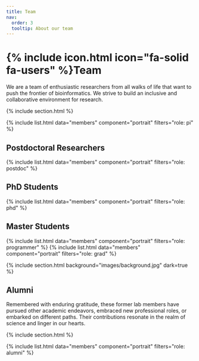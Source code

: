 ```yaml
---
title: Team
nav:
  order: 3
  tooltip: About our team
---
```


# {% include icon.html icon="fa-solid fa-users" %}Team

We are a team of enthusiastic researchers from all walks of life that want to push the frontier of bioinformatics. We strive to build an inclusive and collaborative environment for research.

{% include section.html %}

{% include list.html data="members" component="portrait" filters="role: pi" %}
## Postdoctoral Researchers
{% include list.html data="members" component="portrait" filters="role: postdoc" %}
## PhD Students
{% include list.html data="members" component="portrait" filters="role: phd" %}
## Master Students
{% include list.html data="members" component="portrait" filters="role: programmer" %}
{% include list.html data="members" component="portrait" filters="role: grad" %}


{% include section.html background="images/background.jpg" dark=true %}

## Alumni
Remembered with enduring gratitude, these former lab members have pursued other academic endeavors, embraced new professional roles, or embarked on different paths. Their contributions resonate in the realm of science and linger in our hearts.

{% include section.html %}

{% include list.html data="members" component="portrait" filters="role: alumni" %}
